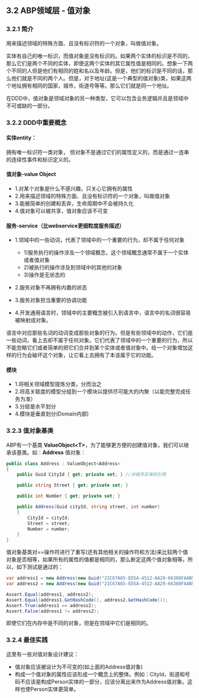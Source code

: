 ## 3.2 ABP领域层 - 值对象

### 3.2.1 简介

用来描述领域的特殊方面、且没有标识符的一个对象，叫做值对象。

实体有自己的唯一标识，而值对象是没有标识的。如果两个实体的标识是不同的，那么它们是两个不同的实体，即使这两个实体的其它属性值是相同的。想象一下两个不同的人但是他们有相同的姓和名以及年龄。但是，他们的标识是不同的话，那么他们就是不同的两个人。但是，对于地址(这是一个典型的值对象)类，如果这两个地址拥有相同的国家，城市，街道号等等。那么它们就是同一个地址。

在DDD中，值对象是领域对象的另一种类型，它可以包含业务逻辑并且是领域中不可或缺的一部分。

### 3.2.2 DDD中重要概念

#### 实体entity：

拥有唯一标识符一类对象，
但对象不是通过它们的属性定义的，而是通过一连串的连续性事件和标识定义的。

#### 值对象-value Object

+ 1.对某个对象是什么不感兴趣，只关心它拥有的属性
+ 2.用来描述领域的特殊方面、且没有标识符的一个对象，叫做值对象
+ 3.能被简单的创建和丢弃，生命周期中不会被持久化
+ 4.值对象可以被共享，值对象应该不可变

#### 服务-service（比webservice更细粒度服务描述）

+ 1.领域中的一些动词，代表了领域中的一个重要的行为，却不属于任何对象
    + 1)服务执行的操作涉及一个领域概念，这个领域概念通常不属于一个实体或者值对象
    + 2)被执行的操作涉及到领域中的其他的对象
    + 3)操作是无状态的
    
+ 2.服务对象不再拥有内置的状态
+ 3.服务对象担当重要的协调功能
+ 4.开发通用语言时，领域中的主要概念被引入到语言中，语言中的名词很容易被映射成对象。

语言中对应那些名词的动词变成那些对象的行为。但是有些领域中的动作，它们是一些动词，看上去却不属于任何对象。它们代表了领域中的一个重要的行为，所以不能忽略它们或者简单的把它们合并到某个实体或者值对象中。给一个对象增加这样的行为会破坏这个对象，让它看上去拥有了本该属于它的功能。

#### 模块

+ 1.将相关领域模型提炼分类，分而治之
+ 2.将高关联度的模型分组到一个模块以提供尽可能大的内聚（以能完整完成任务为准）
+ 3.分层是水平划分
+ 4.模块是垂直划分(Domain内部)

 
### 3.2.3 值对象基类 

ABP有一个基类 **ValueObject\<T\>**，为了能够更方便的创建值对象，我们可以继承该基类。如：**Address** 值对象：

```csharp
public class Address : ValueObject<Address>
{
    public Guid CityId { get; private set; } //对城市实体的引用

    public string Street { get; private set; }

    public int Number { get; private set; }

    public Address(Guid cityId, string street, int number)
    {
        CityId = cityId;
        Street = street;
        Number = number;
    }
}
```

值对象基类对==操作符进行了重写(还有其他相关的操作符和方法)来比较两个值对象是否相等，如果所有的属性的值都是相同的，那么断定这两个值对象相等。所以，如下测试是通过的：

```csharp
var address1 = new Address(new Guid("21C67A65-ED5A-4512-AA29-66308FAAB5AF"), "Baris Manco Street", 42);
var address2 = new Address(new Guid("21C67A65-ED5A-4512-AA29-66308FAAB5AF"), "Baris Manco Street", 42);

Assert.Equal(address1, address2);
Assert.Equal(address1.GetHashCode(), address2.GetHashCode());
Assert.True(address1 == address2);
Assert.False(address1 != address2);
```

即使它们在内存中是不同的对象，但是在领域中它们是相同的。

### 3.2.4 最佳实践

这里有一些对值对象设计建议：

+ 值对象应该被设计为不可变的(如上面的Address值对象)
+ 构成一个值对象的属性应该形成一个概念上的整体。例如：CityId，街道和号码不应该是构成Person实体的一部分，应该分离出来作为Address值对象。这样也使Person实体更简单。